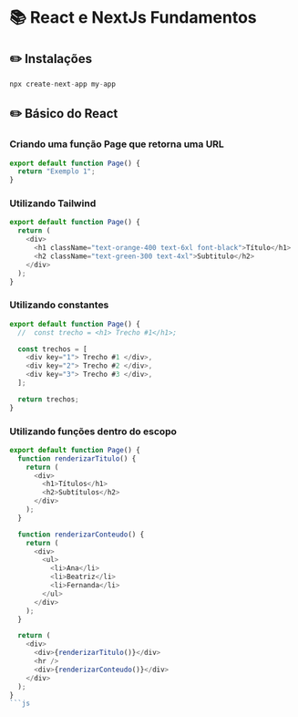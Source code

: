 # 📚 React e NextJs Fundamentos

## ✏️ Instalações

```js
npx create-next-app my-app
```

## ✏️ Básico do React

### Criando uma função Page que retorna uma URL

```js
export default function Page() {
  return "Exemplo 1";
}
```

### Utilizando Tailwind

```js
export default function Page() {
  return (
    <div>
      <h1 className="text-orange-400 text-6xl font-black">Título</h1>
      <h2 className="text-green-300 text-4xl">Subtitulo</h2>
    </div>
  );
}
```

### Utilizando constantes

```js
export default function Page() {
  //  const trecho = <h1> Trecho #1</h1>;

  const trechos = [
    <div key="1"> Trecho #1 </div>,
    <div key="2"> Trecho #2 </div>,
    <div key="3"> Trecho #3 </div>,
  ];

  return trechos;
}
```

### Utilizando funções dentro do escopo

````js
export default function Page() {
  function renderizarTitulo() {
    return (
      <div>
        <h1>Títulos</h1>
        <h2>Subtítulos</h2>
      </div>
    );
  }

  function renderizarConteudo() {
    return (
      <div>
        <ul>
          <li>Ana</li>
          <li>Beatriz</li>
          <li>Fernanda</li>
        </ul>
      </div>
    );
  }

  return (
    <div>
      <div>{renderizarTitulo()}</div>
      <hr />
      <div>{renderizarConteudo()}</div>
    </div>
  );
}
```js

````
